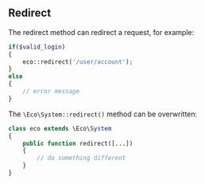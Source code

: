 ## Redirect
The redirect method can redirect a request, for example:
```php
if($valid_login)
{
    eco::redirect('/user/account');
}
else
{
    // error message
}
```
The `\Eco\System::redirect()` method can be overwritten:
```php
class eco extends \Eco\System
{
    public function redirect([...])
    {
        // do something different
    }
}
```